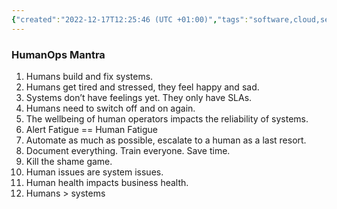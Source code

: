 ```yaml
---
{"created":"2022-12-17T12:25:46 (UTC +01:00)","tags":"software,cloud,security,money,business","url":"https://oschvr.com/posts/humanops/","topics":"Sysadmin","dg-publish":true,"permalink":"/human-ops/","dgPassFrontmatter":true}
---
```



### HumanOps Mantra[](https://oschvr.com/posts/humanops/#humanops-mantra)

1.  Humans build and fix systems.
2.  Humans get tired and stressed, they feel happy and sad.
3.  Systems don’t have feelings yet. They only have SLAs.
4.  Humans need to switch off and on again.
5.  The wellbeing of human operators impacts the reliability of systems.
6.  Alert Fatigue == Human Fatigue
7.  Automate as much as possible, escalate to a human as a last resort.
8.  Document everything. Train everyone. Save time.
9.  Kill the shame game.
10.  Human issues are system issues.
11.  Human health impacts business health.
12.  Humans > systems